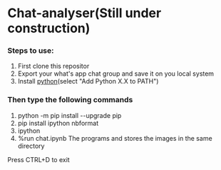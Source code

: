 # Chat-analyser(Still under construction)

<h3>Steps to use:</h3>
  
  1. First clone this repositor
  2.  Export your what's app chat group and save it on you local system
  3.  Install [python](https://www.python.org/downloads)(select "Add Python X.X to PATH")
    
    
   
   <h3><strong>Then type the following commands </strong></h3>
  
   
  1. python -m pip install --upgrade pip
  2. pip install ipython nbformat
  3. ipython
  4. %run chat.ipynb
  The programs and stores the images in the same directory
    
  

 Press CTRL+D to exit
 
